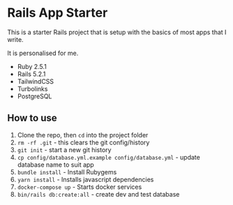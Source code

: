 # Rails App Starter

This is a starter Rails project that is setup with the basics of most apps that I write.

It is personalised for me.

- Ruby 2.5.1
- Rails 5.2.1
- TailwindCSS
- Turbolinks
- PostgreSQL

## How to use

1.  Clone the repo, then `cd` into the project folder
2.  `rm -rf .git` - this clears the git config/history
3.  `git init` - start a new git history
4.  `cp config/database.yml.example config/database.yml` - update database name to suit app
5.  `bundle install` - Install Rubygems
6.  `yarn install` - Installs javascript dependencies
7.  `docker-compose up` - Starts docker services
8.  `bin/rails db:create:all` - create dev and test database
